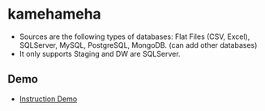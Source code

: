 # kamehameha
- Sources are the following types of databases: Flat Files (CSV, Excel), SQLServer, MySQL, PostgreSQL, MongoDB. (can add other databases)
- It only supports Staging and DW are SQLServer.
## Demo
- [Instruction Demo](Demo/01-Introduction-demo.md)